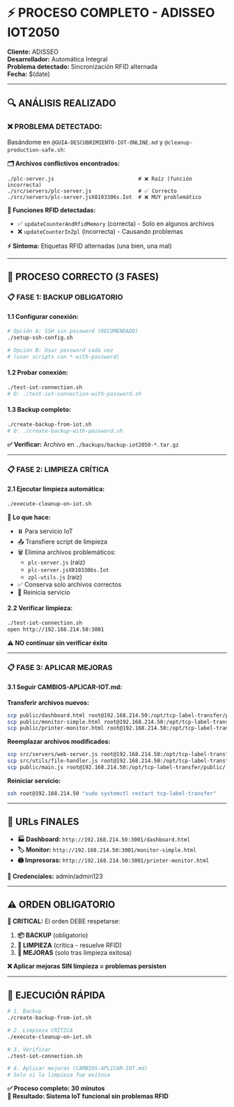 # ⚡ PROCESO COMPLETO - ADISSEO IOT2050

**Cliente:** ADISSEO  
**Desarrollador:** Automática Integral  
**Problema detectado:** Sincronización RFID alternada  
**Fecha:** $(date)

---

## 🔍 **ANÁLISIS REALIZADO**

### **❌ PROBLEMA DETECTADO:**
Basándome en `@GUIA-DESCUBRIMIENTO-IOT-ONLINE.md` y `@cleanup-production-safe.sh`:

**🗂️ Archivos conflictivos encontrados:**
```
./plc-server.js                           # ❌ Raíz (función incorrecta)
./src/servers/plc-server.js               # ✅ Correcto
./src/servers/plc-server.jsX8103306s.Iot  # ❌ MUY problemático
```

**🔧 Funciones RFID detectadas:**
- ✅ `updateCounterAndRfidMemory` (correcta) - Solo en algunos archivos
- ❌ `updateCounterInZpl` (incorrecta) - Causando problemas

**⚡ Síntoma:** Etiquetas RFID alternadas (una bien, una mal)

---

## 🚀 **PROCESO CORRECTO (3 FASES)**

### **📋 FASE 1: BACKUP OBLIGATORIO**

#### **1.1 Configurar conexión:**
```bash
# Opción A: SSH sin password (RECOMENDADO)
./setup-ssh-config.sh

# Opción B: Usar password cada vez
# (usar scripts con *-with-password)
```

#### **1.2 Probar conexión:**
```bash
./test-iot-connection.sh
# O: ./test-iot-connection-with-password.sh
```

#### **1.3 Backup completo:**
```bash
./create-backup-from-iot.sh
# O: ./create-backup-with-password.sh
```

**✅ Verificar:** Archivo en `./backups/backup-iot2050-*.tar.gz`

---

### **📋 FASE 2: LIMPIEZA CRÍTICA**

#### **2.1 Ejecutar limpieza automática:**
```bash
./execute-cleanup-on-iot.sh
```

**🔧 Lo que hace:**
- ⏸️ Para servicio IoT
- 📤 Transfiere script de limpieza
- 🗑️ Elimina archivos problemáticos:
  - `plc-server.js` (raíz)
  - `plc-server.jsX8103306s.Iot`
  - `zpl-utils.js` (raíz)
- ✅ Conserva solo archivos correctos
- 🚀 Reinicia servicio

#### **2.2 Verificar limpieza:**
```bash
./test-iot-connection.sh
open http://192.168.214.50:3001
```

**⚠️ NO continuar sin verificar éxito**

---

### **📋 FASE 3: APLICAR MEJORAS**

#### **3.1 Seguir CAMBIOS-APLICAR-IOT.md:**

**Transferir archivos nuevos:**
```bash
scp public/dashboard.html root@192.168.214.50:/opt/tcp-label-transfer/public/
scp public/monitor-simple.html root@192.168.214.50:/opt/tcp-label-transfer/public/
scp public/printer-monitor.html root@192.168.214.50:/opt/tcp-label-transfer/public/
```

**Reemplazar archivos modificados:**
```bash
scp src/servers/web-server.js root@192.168.214.50:/opt/tcp-label-transfer/src/servers/
scp src/utils/file-handler.js root@192.168.214.50:/opt/tcp-label-transfer/src/utils/
scp public/main.js root@192.168.214.50:/opt/tcp-label-transfer/public/
```

**Reiniciar servicio:**
```bash
ssh root@192.168.214.50 "sudo systemctl restart tcp-label-transfer"
```

---

## 🎯 **URLs FINALES**

- **🏭 Dashboard:** `http://192.168.214.50:3001/dashboard.html`
- **🏷️ Monitor:** `http://192.168.214.50:3001/monitor-simple.html`
- **🖨️ Impresoras:** `http://192.168.214.50:3001/printer-monitor.html`

**🔐 Credenciales:** admin/admin123

---

## ⚠️ **ORDEN OBLIGATORIO**

**🚨 CRITICAL:** El orden DEBE respetarse:

1. **📦 BACKUP** (obligatorio)
2. **🧹 LIMPIEZA** (crítica - resuelve RFID)
3. **🚀 MEJORAS** (solo tras limpieza exitosa)

**❌ Aplicar mejoras SIN limpieza = problemas persisten**

---

## 🚀 **EJECUCIÓN RÁPIDA**

```bash
# 1. Backup
./create-backup-from-iot.sh

# 2. Limpieza CRÍTICA
./execute-cleanup-on-iot.sh

# 3. Verificar
./test-iot-connection.sh

# 4. Aplicar mejoras (CAMBIOS-APLICAR-IOT.md)
# Solo si la limpieza fue exitosa
```

**✅ Proceso completo: 30 minutos**  
**🎯 Resultado: Sistema IoT funcional sin problemas RFID** 
